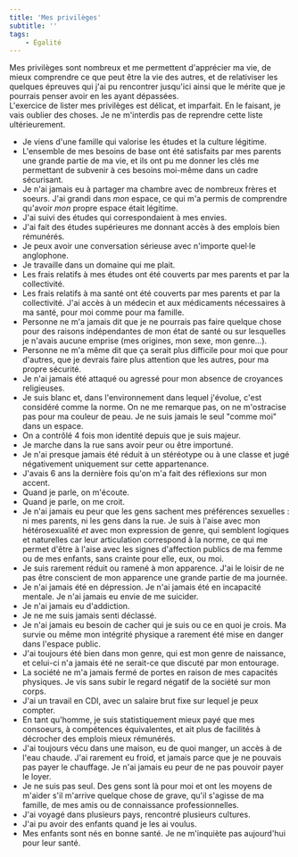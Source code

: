 ```yaml
---
title: 'Mes privilèges'
subtitle: ''
tags:
    - Égalité
---
```


Mes privilèges sont nombreux et me permettent d'apprécier ma vie, de mieux
comprendre ce que peut être la vie des autres, et de relativiser les quelques
épreuves qui j'ai pu rencontrer jusqu'ici ainsi que le mérite que je pourrais
penser avoir en les ayant dépassées.  
L'exercice de lister mes privilèges est délicat, et imparfait. En le faisant, je
vais oublier des choses. Je ne m'interdis pas de reprendre cette liste
ultérieurement.

-   Je viens d'une famille qui valorise les études et la culture légitime.
-   L'ensemble de mes besoins de base ont été satisfaits par mes parents une
    grande partie de ma vie, et ils ont pu me donner les clés me permettant de
    subvenir à ces besoins moi-même dans un cadre sécurisant.
-   Je n'ai jamais eu à partager ma chambre avec de nombreux frères et soeurs.
    J'ai grandi dans _mon_ espace, ce qui m'a permis de comprendre qu'avoir
    _mon_ propre espace était légitime.
-   J'ai suivi des études qui correspondaient à mes envies.
-   J'ai fait des études supérieures me donnant accès à des emplois bien
    rémunérés.
-   Je peux avoir une conversation sérieuse avec n'importe quel·le anglophone.
-   Je travaille dans un domaine qui me plait.
-   Les frais relatifs à mes études ont été couverts par mes parents et par la
    collectivité.
-   Les frais relatifs à ma santé ont été couverts par mes parents et par la
    collectivité. J'ai accès à un médecin et aux médicaments nécessaires à ma
    santé, pour moi comme pour ma famille.
-   Personne ne m'a jamais dit que je ne pourrais pas faire quelque chose pour
    des raisons indépendantes de mon état de santé ou sur lesquelles je n'avais
    aucune emprise (mes origines, mon sexe, mon genre…).
-   Personne ne m'a même dit que ça serait plus difficile pour moi que pour
    d'autres, que je devrais faire plus attention que les autres, pour ma propre
    sécurité.
-   Je n'ai jamais été attaqué ou agressé pour mon absence de croyances
    religieuses.
-   Je suis blanc et, dans l'environnement dans lequel j'évolue, c'est considéré
    comme la norme. On ne me remarque pas, on ne m'ostracise pas pour ma couleur
    de peau. Je ne suis jamais le seul "comme moi" dans un espace.
-   On a contrôlé 4 fois mon identité depuis que je suis majeur.
-   Je marche dans la rue sans avoir peur ou être importuné.
-   Je n'ai presque jamais été réduit à un stéréotype ou à une classe et jugé
    négativement uniquement sur cette appartenance.
-   J'avais 6 ans la dernière fois qu'on m'a fait des réflexions sur mon accent.
-   Quand je parle, on m'écoute.
-   Quand je parle, on me croit.
-   Je n'ai jamais eu peur que les gens sachent mes préférences sexuelles : ni
    mes parents, ni les gens dans la rue. Je suis à l'aise avec mon
    hétérosexualité _et_ avec mon expression de genre, qui semblent logiques et
    naturelles car leur articulation correspond à la norme, ce qui me permet
    d'être à l'aise avec les signes d'affection publics de ma femme ou de mes
    enfants, sans crainte pour elle, eux, ou moi.
-   Je suis rarement réduit ou ramené à mon apparence. J'ai le loisir de ne pas
    être conscient de mon apparence une grande partie de ma journée.
-   Je n'ai jamais été en dépression. Je n'ai jamais été en incapacité mentale.
    Je n'ai jamais eu envie de me suicider.
-   Je n'ai jamais eu d'addiction.
-   Je ne me suis jamais senti déclassé.
-   Je n'ai jamais eu besoin de cacher qui je suis ou ce en quoi je crois. Ma
    survie ou même mon intégrité physique a rarement été mise en danger dans
    l'espace public.
-   J'ai toujours été bien dans mon genre, qui est mon genre de naissance, et
    celui-ci n'a jamais été ne serait-ce que discuté par mon entourage.
-   La société ne m'a jamais fermé de portes en raison de mes capacités
    physiques. Je vis sans subir le regard négatif de la société sur
    mon corps.
-   J'ai un travail en CDI, avec un salaire brut fixe sur lequel je peux
    compter.
-   En tant qu'homme, je suis statistiquement mieux payé que mes consoeurs, à
    compétences équivalentes, et ait plus de facilités à décrocher des emplois
    mieux rémunérés.
-   J'ai toujours vécu dans une maison, eu de quoi manger, un accès à de l'eau
    chaude. J'ai rarement eu froid, et jamais parce que je ne pouvais pas payer
    le chauffage. Je n'ai jamais eu peur de ne pas pouvoir payer le loyer.
-   Je ne suis pas seul. Des gens sont là pour moi et ont les moyens de m'aider
    s'il m'arrive quelque chose de grave, qu'il s'agisse de ma famille, de mes
    amis ou de connaissance professionnelles.
-   J'ai voyagé dans plusieurs pays, rencontré plusieurs cultures.
-   J'ai pu avoir des enfants quand je les ai voulus.
-   Mes enfants sont nés en bonne santé. Je ne m'inquiète pas aujourd'hui pour
    leur santé.
